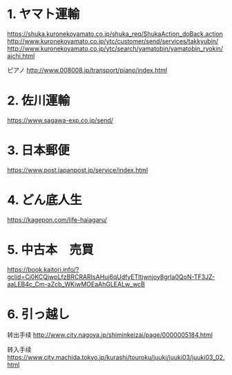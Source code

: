 # 1. ヤマト運輸
https://shuka.kuronekoyamato.co.jp/shuka_req/ShukaAction_doBack.action
http://www.kuronekoyamato.co.jp/ytc/customer/send/services/takkyubin/
http://www.kuronekoyamato.co.jp/ytc/search/yamatobin/yamatobin_ryokin/aichi.html

ピアノ
http://www.008008.jp/transport/piano/index.html

# 2. 佐川運輸
https://www.sagawa-exp.co.jp/send/

# 3. 日本郵便
https://www.post.japanpost.jp/service/index.html

# 4. どん底人生
https://kagepon.com/life-haiagaru/

# 5. 中古本　売買
https://book.kaitori.info/?gclid=Cj0KCQjwpLfzBRCRARIsAHuj6qUdfyETltjwnjoy8grIa0QoN-TF3JZ-aaLEB4c_Cm-aZcb_WKiwMOEaAhGLEALw_wcB

# 6. 引っ越し
转出手续
http://www.city.nagoya.jp/shiminkeizai/page/0000005184.html

转入手续
https://www.city.machida.tokyo.jp/kurashi/touroku/juuki/juuki03/juuki03_02.html
